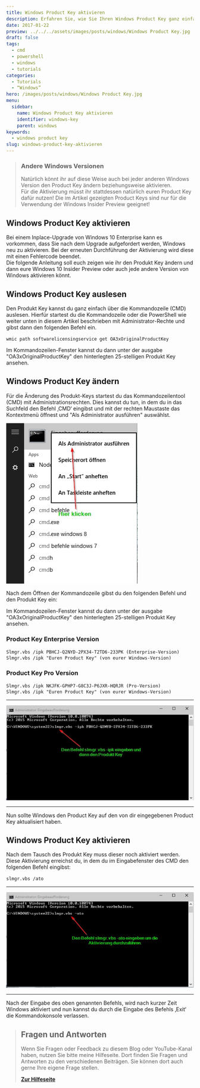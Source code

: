 ```yaml
---
title: Windows Product Key aktivieren
description: Erfahren Sie, wie Sie Ihren Windows Product Key ganz einfach aktivieren und Ihre Produktivität mit diesen einfachen Schritten steigern können.
date: 2017-01-22
preview: ../../../assets/images/posts/windows/Windows Product Key.jpg
draft: false
tags:
  - cmd
  - powershell
  - windows
  - tutorials
categories:
  - Tutorials
  - “Windows”
hero: /images/posts/windows/Windows Product Key.jpg
menu:
  sidebar:
    name: Windows Product Key aktivieren
    identifier: windows-key
    parent: windows
keywords:
  - windows product key
slug: windows-product-key-aktivieren
---
```

> ### Andere Windows Versionen
> 
> Natürlich könnt ihr auf diese Weise auch bei jeder anderen Windows Version den Product Key ändern beziehungsweise aktivieren.  
Für die Aktivierung müsst ihr stattdessen natürlich euren Product Key dafür nutzen! Die im Artikel gezeigten Product Keys sind nur für die Verwendung der Windows Insider Preview geeignet!

## Windows Product Key aktivieren

Bei einem Inplace-Upgrade von Windows 10 Enterprise kann es vorkommen, dass Sie nach dem Upgrade aufgefordert werden, Windows neu zu aktivieren. Bei der erneuten Durchführung der Aktivierung wird diese mit einen Fehlercode beendet.  
Die folgende Anleitung soll euch zeigen wie ihr den Produkt Key ändern und dann eure Windows 10 Insider Preview oder auch jede andere Version von Windows aktivieren könnt.

## Windows Product Key auslesen

Den Produkt Key kannst du ganz einfach über die Kommandozeile (CMD) auslesen. Hierfür startest du die Kommandozeile oder die PowerShell wie weiter unten in diesem Artikel beschrieben mit Administrator-Rechte und gibst dann den folgenden Befehl ein.

```msdos
wmic path softwarelicensingservice get OA3xOriginalProductKey
```

Im Kommandozeilen-Fenster kannst du dann unter der ausgabe "OA3xOriginalProductKey" den hinterlegten 25-stelligen Produkt Key ansehen.


## Windows Product Key ändern

Für die Änderung des Produkt-Keys startest du das Kommandozeilentool (CMD) mit Administrationsrechten. Dies kannst du tun, in dem du in das Suchfeld den Befehl ‚CMD‘ eingibst und mit der rechten Maustaste das Kontextmenü öffnest und "Als Administrator ausführen" auswählst.

![cmd_aufrufen](/images/posts/windows/cmd_aufrufen.jpg)


Nach dem Öffnen der Kommandozeile gibst du den folgenden Befehl und den Produkt Key ein:

Im Kommandozeilen-Fenster kannst du dann unter der ausgabe "OA3xOriginalProductKey" den hinterlegten 25-stelligen Produkt Key ansehen.



### Product Key Enterprise Version

```msdos
Slmgr.vbs /ipk PBHCJ-Q2NYD-2PX34-T2TD6-233PK (Enterprise-Version)
Slmgr.vbs /ipk "Euren Product Key" (von eurer Windows-Version)
```


### Product Key Pro Version

```msdos
Slmgr.vbs /ipk NKJFK-GPHP7-G8C3J-P6JXR-HQRJR (Pro-Version)
Slmgr.vbs /ipk "Euren Product Key" (von eurer Windows-Version)
```
---
![windows product key aendern](/images/posts/windows/Befehl_Key_aendern.jpg)

---
Nun sollte Windows den Product Key auf den von dir eingegebenen Product Key aktualisiert haben.

## Windows Product Key aktivieren

Nach dem Tausch des Produkt Key muss dieser noch aktiviert werden. Diese Aktivierung erreichst du, in dem du im Eingabefenster des CMD den folgenden Befehl eingibst:

```msdos
slmgr.vbs /ato
```

---
![Windows Product Key aktivieren](/images/posts/windows/Befehl_Aktivierung.jpg)

---

Nach der Eingabe des oben genannten Befehls, wird nach kurzer Zeit Windows aktiviert und nun kannst du durch die Eingabe des Befehls ‚Exit‘ die Kommandokonsole verlassen.

<!-- FM:Snippet:Start data:{"id":"Help deutsch","fields":[]} -->
> ## Fragen und Antworten
>
> Wenn Sie Fragen oder Feedback zu diesem Blog oder YouTube-Kanal haben, nutzen Sie bitte meine Hilfeseite. Dort finden Sie Fragen und Antworten zu den verschiedenen Beiträgen. Sie können dort auch gerne Ihre eigene Frage stellen.
>
> [**Zur Hilfeseite**](https://help.secure-bits.org)
<!-- FM:Snippet:End -->